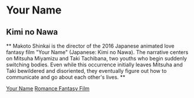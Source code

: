 # Your Name 
## Kimi no Nawa

** Makoto Shinkai is the director of the 2016 Japanese animated love fantasy film "Your Name" (Japanese: Kimi no Nawa). The narrative centers on Mitsuha Miyamizu and Taki Tachibana, two youths who begin suddenly switching bodies. Even while this occurrence initially leaves Mitsuha and Taki bewildered and disoriented, they eventually figure out how to communicate and go about each other's lives. **

[Your Name](https://www.imdb.com/title/tt5311514/)
[Romance Fantasy Film](https://www.imdb.com/title/tt5311514/mediaviewer/rm3216783616/)
